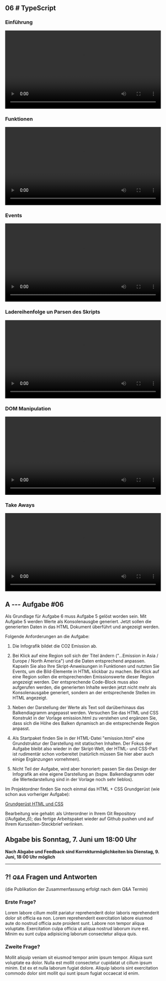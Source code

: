 ## **06 _#_** TypeScript

### Einführung
<video controls width="100%"> 
    <source src="https://lehre.gabriel-rausch.de/HFU/EIA1_SoSe20/L06/L06_01_Einfuehrung.mp4" type="video/mp4"> 
    <a href="https://lehre.gabriel-rausch.de/HFU/EIA1_SoSe20/L06/L06_01_Einfuehrung.mp4">Zum Video</a>
</video>

### Funktionen
<video controls width="100%"> 
    <source src="https://lehre.gabriel-rausch.de/HFU/EIA1_SoSe20/L06/L06_02_Funktionen.mp4" type="video/mp4"> 
    <a href="https://lehre.gabriel-rausch.de/HFU/EIA1_SoSe20/L06/L06_02_Funktionen.mp4">Zum Video</a>
</video>

### Events
<video controls width="100%"> 
    <source src="https://lehre.gabriel-rausch.de/HFU/EIA1_SoSe20/L06/L06_03_Events.mp4" type="video/mp4"> 
    <a href="https://lehre.gabriel-rausch.de/HFU/EIA1_SoSe20/L06/L06_03_Events.mp4">Zum Video</a>
</video>

### Ladereihenfolge un Parsen des Skripts
<video controls width="100%"> 
    <source src="https://lehre.gabriel-rausch.de/HFU/EIA1_SoSe20/L06/L06_04_Ladereihenfolge.mp4" type="video/mp4"> 
    <a href="https://lehre.gabriel-rausch.de/HFU/EIA1_SoSe20/L06/L06_04_Ladereihenfolge.mp4">Zum Video</a>
</video>

### DOM Manipulation
<video controls width="100%"> 
    <source src="https://lehre.gabriel-rausch.de/HFU/EIA1_SoSe20/L06/L06_05_DOM_Manipulation.mp4" type="video/mp4"> 
    <a href="https://lehre.gabriel-rausch.de/HFU/EIA1_SoSe20/L06/L06_05_DOM_Manipulation.mp4">Zum Video</a>
</video>

### Take Aways
<video controls width="100%"> 
    <source src="https://lehre.gabriel-rausch.de/HFU/EIA1_SoSe20/L06/L06_06_Take_Aways.mp4" type="video/mp4"> 
    <a href="https://lehre.gabriel-rausch.de/HFU/EIA1_SoSe20/L06/L06_06_Take_Aways.mp4">Zum Video</a>
</video>




## **A _---_** Aufgabe #06


Als Grundlage für Aufgabe 6 muss Aufgabe 5 gelöst worden sein.
Mit Aufgabe 5 werden Werte als Konsolenausgbe generiert. Jetzt sollen die generierten Daten in das HTML Dokument überführt und angezeigt werden.

Folgende Anforderungen an die Aufgabe:

1. Die Infografik bildet die CO2 Emission ab.

2. Bei Klick auf eine Region soll sich der Titel ändern ("...Emission in Asia / Europe / North America") und die Daten entsprechend anpassen. Kapseln Sie also Ihre Skript-Anweisungen in Funktionen und nutzten Sie Events, um die Bild-Elemente in HTML klickbar zu machen. Bei Klick auf eine Region sollen die entsprechenden Emissionswerte dieser Region angezeigt werden. Der entsprechende Code-Block muss also aufgerufen werden, die generierten Inhalte werden jetzt nicht mehr als Konsolenausgabe generiert, sondern an der entsprechende Stellen im HTML angezeigt.

3. Neben der Darstellung der Werte als Text soll darüberhinaus das Balkendiagramm angepasst werden. Versuchen Sie das HTML und CSS Konstrukt in der Vorlage emission.html zu verstehen und ergänzen Sie, dass sich die Höhe des Balken dynamisch an die entsprechende Region anpasst.

4. Als Startpaket finden Sie in der HTML-Datei "emission.html" eine Grundstruktur der Darstellung mit statischen Inhalten. Der Fokus der Aufgabe bleibt also wieder in der Skript-Welt, der HTML- und CSS-Part ist rudimentär schon vorbereitet (natürlich müssen Sie hier aber auch einige Ergänzungen vornehmen).

5. Nicht Teil der Aufgabe, wird aber honoriert: passen Sie das Design der Infografik an eine eigene Darstellung an (bspw. Balkendiagramm oder die Wertedarstellung sind in der Vorlage noch sehr lieblos).


Im Projektordner finden Sie noch einmal das HTML + CSS Grundgerüst (wie schon aus vorheriger Aufgabe):

[Grundgerüst HTML und CSS](https://github.com/gabriel-rausch/EIA1-SoSe20/tree/master/L06/task_material)

Bearbeitung wie gehabt: als Unterordner in Ihrem Git Repository (/Aufgabe_6); das fertige Arbeitspaket wieder auf Github pushen und auf Ihrem Kursseiten-Steckbrief verlinken.

## Abgabe bis Sonntag, 7. Juni um 18:00 Uhr
__Nach Abgabe und Feedback sind Korrekturmöglichkeiten bis Dienstag, 9. Juni, 18:00 Uhr möglich__


---


## **?! _<small>Q&A</small>_** Fragen und Antworten
(die Publikation der Zusammenfassung erfolgt nach dem Q&A Termin)


### Erste Frage?
Lorem labore cillum mollit pariatur reprehenderit dolor laboris reprehenderit dolor sit officia ea non. Lorem reprehenderit exercitation labore eiusmod aute do nostrud officia aute proident sunt. Labore non tempor aliqua voluptate. Exercitation culpa officia ut aliqua nostrud laborum irure est. Minim eu sunt culpa adipisicing laborum consectetur aliqua quis.

### Zweite Frage?
Mollit aliquip veniam sit eiusmod tempor anim ipsum tempor. Aliqua sunt voluptate ea dolor. Nulla est mollit consectetur cupidatat ut cillum ipsum minim. Est ex et nulla laborum fugiat dolore. Aliquip laboris sint exercitation commodo dolor sint mollit qui sunt ipsum fugiat occaecat id enim.
